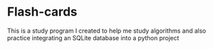 # Flash-cards
This is a study program I created to help me study algorithms and also practice integrating an SQLite database into a python project
